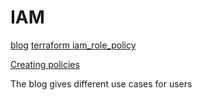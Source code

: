 # IAM
[blog](http://100daysofdevops.com/21-days-of-aws-using-terraform-day-10-introduction-to-iam-using-terraform/)
[terraform iam_role_policy](https://registry.terraform.io/providers/hashicorp/aws/latest/docs/resources/iam_role_policy)

[Creating policies](
https://learn.hashicorp.com/tutorials/terraform/aws-iam-policy?_ga=2.141012466.1720229084.1646065488-931024069.1638303238)

The blog gives different use cases for users
